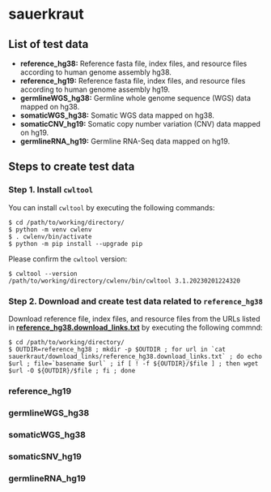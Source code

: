 # sauerkraut

## List of test data
- **reference_hg38:** Reference fasta file, index files, and resource files according to human genome assembly hg38.
- **reference_hg19:** Reference fasta file, index files, and resource files according to human genome assembly hg19.
- **germlineWGS_hg38:** Germline whole genome sequence (WGS) data mapped on hg38.
- **somaticWGS_hg38:** Somatic WGS data mapped on hg38.
- **somaticCNV_hg19:** Somatic copy number variation (CNV) data mapped on hg19.
- **germlineRNA_hg19:** Germline RNA-Seq data mapped on hg19.

## Steps to create test data

### Step 1. Install `cwltool`

You can install `cwltool` by executing the following commands: 
```
$ cd /path/to/working/directory/
$ python -m venv cwlenv
$ . cwlenv/bin/activate
$ python -m pip install --upgrade pip
```

Please confirm the `cwltool` version:
```
$ cwltool --version
/path/to/working/directory/cwlenv/bin/cwltool 3.1.20230201224320
```


### Step 2. Download and create test data related to `reference_hg38`
Download reference file, index files, and resource files from the URLs listed in **[reference_hg38.download_links.txt](./download_links/reference_hg38.download_links.txt)** by executing the following commnd:
```
$ cd /path/to/working/directory/
$ OUTDIR=reference_hg38 ; mkdir -p $OUTDIR ; for url in `cat sauerkraut/download_links/reference_hg38.download_links.txt` ; do echo $url ; file=`basename $url` ; if [ ! -f ${OUTDIR}/$file ] ; then wget $url -O ${OUTDIR}/$file ; fi ; done
```


### reference_hg19


### germlineWGS_hg38



### somaticWGS_hg38


### somaticSNV_hg19


### germlineRNA_hg19





